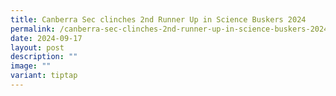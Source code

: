 ```yaml
---
title: Canberra Sec clinches 2nd Runner Up in Science Buskers 2024
permalink: /canberra-sec-clinches-2nd-runner-up-in-science-buskers-2024/
date: 2024-09-17
layout: post
description: ""
image: ""
variant: tiptap
---
```

